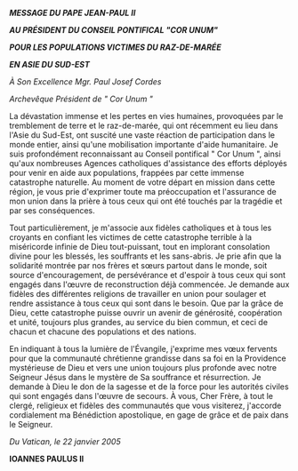 ***MESSAGE DU PAPE JEAN-PAUL II***

***AU PRÉSIDENT DU CONSEIL PONTIFICAL "COR UNUM"***

***POUR LES POPULATIONS VICTIMES DU RAZ-DE-MARÉE***

***EN ASIE DU SUD-EST***

*À Son Excellence Mgr. Paul Josef Cordes*

*Archevêque Président de " Cor Unum "*

La dévastation immense et les pertes en vies humaines, provoquées par le tremblement de terre et le raz-de-marée, qui ont récemment eu lieu dans l'Asie du Sud-Est, ont suscité une vaste réaction de participation dans le monde entier, ainsi qu'une mobilisation importante d'aide humanitaire. Je suis profondément reconnaissant au Conseil pontifical " Cor Unum ", ainsi qu'aux nombreuses Agences catholiques d'assistance des efforts déployés pour venir en aide aux populations, frappées par cette immense catastrophe naturelle. Au moment de votre départ en mission dans cette région, je vous prie d'exprimer toute ma préoccupation et l'assurance de mon union dans la prière à tous ceux qui ont été touchés par la tragédie et par ses conséquences.

Tout particulièrement, je m'associe aux fidèles catholiques et à tous les croyants en confiant les victimes de cette catastrophe terrible à la miséricorde infinie de Dieu tout-puissant, tout en implorant consolation divine pour les blessés, les souffrants et les sans-abris. Je prie afin que la solidarité montrée par nos frères et sœurs partout dans le monde, soit source d'encouragement, de persévérance et d'espoir à tous ceux qui sont engagés dans l'œuvre de reconstruction déjà commencée. Je demande aux fidèles des différentes religions de travailler en union pour soulager et rendre assistance à tous ceux qui sont dans le besoin. Que par la grâce de Dieu, cette catastrophe puisse ouvrir un avenir de générosité, coopération et unité, toujours plus grandes, au service du bien commun, et ceci de chacun et chacune des populations et des nations.

En indiquant à tous la lumière de l'Évangile, j'exprime mes vœux fervents pour que la communauté chrétienne grandisse dans sa foi en la Providence mystérieuse de Dieu et vers une union toujours plus profonde avec notre Seigneur Jésus dans le mystère de Sa souffrance et résurrection. Je demande à Dieu le don de la sagesse et de la force pour les autorités civiles qui sont engagés dans l'œuvre de secours. À vous, Cher Frère, à tout le clergé, religieux et fidèles des communautés que vous visiterez, j'accorde cordialement ma Bénédiction apostolique, en gage de grâce et de paix dans le Seigneur.

*Du Vatican, le 22 janvier 2005*

**IOANNES PAULUS II**